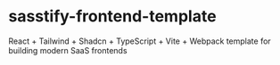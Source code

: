 # sasstify-frontend-template
React + Tailwind + Shadcn + TypeScript + Vite + Webpack template for building modern SaaS frontends
